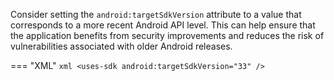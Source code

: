 Consider setting the `android:targetSdkVersion` attribute to a value that corresponds to a more recent Android API level. This can help ensure that the application benefits from security improvements and reduces the risk of vulnerabilities associated with older Android releases.


=== "XML"
	```xml
	<uses-sdk android:targetSdkVersion="33" />
	```